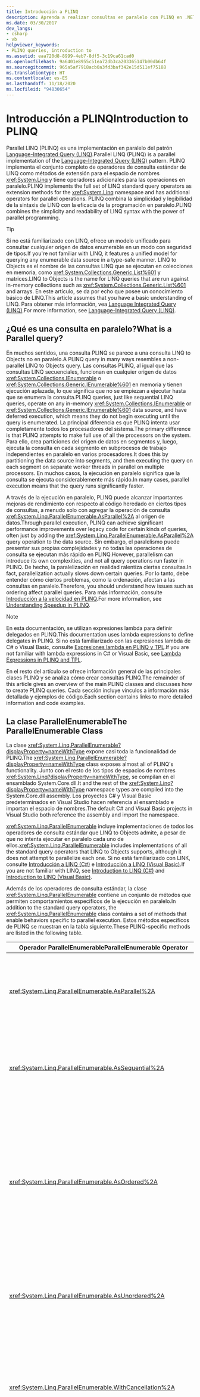 ```yaml
---
title: Introducción a PLINQ
description: Aprenda a realizar consultas en paralelo con PLINQ en .NET. PLINQ corresponde a las siglas en inglés de Parallel Language-Integrated Query (LINQ).
ms.date: 03/30/2017
dev_langs:
- csharp
- vb
helpviewer_keywords:
- PLINQ queries, introduction to
ms.assetid: eaa720d8-8999-4eb7-8df5-3c19ca61cad0
ms.openlocfilehash: 9a6401e8955c51ea72db3ca203365147b00db64f
ms.sourcegitcommit: 965a5af7918acb0a3fd3baf342e15d511ef75188
ms.translationtype: HT
ms.contentlocale: es-ES
ms.lasthandoff: 11/18/2020
ms.locfileid: "94830654"
---
```

# <a name="introduction-to-plinq"></a><span data-ttu-id="1bca4-104">Introducción a PLINQ</span><span class="sxs-lookup"><span data-stu-id="1bca4-104">Introduction to PLINQ</span></span>

<span data-ttu-id="1bca4-105">Parallel LINQ (PLINQ) es una implementación en paralelo del patrón [Language-Integrated Query (LINQ)](../../csharp/programming-guide/concepts/linq/index.md).</span><span class="sxs-lookup"><span data-stu-id="1bca4-105">Parallel LINQ (PLINQ) is a parallel implementation of the [Language-Integrated Query (LINQ)](../../csharp/programming-guide/concepts/linq/index.md) pattern.</span></span> <span data-ttu-id="1bca4-106">PLINQ implementa el conjunto completo de operadores de consulta estándar de LINQ como métodos de extensión para el espacio de nombres <xref:System.Linq> y tiene operadores adicionales para las operaciones en paralelo.</span><span class="sxs-lookup"><span data-stu-id="1bca4-106">PLINQ implements the full set of LINQ standard query operators as extension methods for the <xref:System.Linq> namespace and has additional operators for parallel operations.</span></span> <span data-ttu-id="1bca4-107">PLINQ combina la simplicidad y legibilidad de la sintaxis de LINQ con la eficacia de la programación en paralelo.</span><span class="sxs-lookup"><span data-stu-id="1bca4-107">PLINQ combines the simplicity and readability of LINQ syntax with the power of parallel programming.</span></span>

> [!TIP]
> <span data-ttu-id="1bca4-108">Si no está familiarizado con LINQ, ofrece un modelo unificado para consultar cualquier origen de datos enumerable en un modo con seguridad de tipos.</span><span class="sxs-lookup"><span data-stu-id="1bca4-108">If you're not familiar with LINQ, it features a unified model for querying any enumerable data source in a type-safe manner.</span></span> <span data-ttu-id="1bca4-109">LINQ to Objects es el nombre de las consultas LINQ que se ejecutan en colecciones en memoria, como <xref:System.Collections.Generic.List%601> y matrices.</span><span class="sxs-lookup"><span data-stu-id="1bca4-109">LINQ to Objects is the name for LINQ queries that are run against in-memory collections such as <xref:System.Collections.Generic.List%601> and arrays.</span></span> <span data-ttu-id="1bca4-110">En este artículo, se da por echo que posee un conocimiento básico de LINQ.</span><span class="sxs-lookup"><span data-stu-id="1bca4-110">This article assumes that you have a basic understanding of LINQ.</span></span> <span data-ttu-id="1bca4-111">Para obtener más información, vea [Language Integrated Query (LINQ)](../../csharp/programming-guide/concepts/linq/index.md).</span><span class="sxs-lookup"><span data-stu-id="1bca4-111">For more information, see [Language-Integrated Query (LINQ)](../../csharp/programming-guide/concepts/linq/index.md).</span></span>

## <a name="what-is-a-parallel-query"></a><span data-ttu-id="1bca4-112">¿Qué es una consulta en paralelo?</span><span class="sxs-lookup"><span data-stu-id="1bca4-112">What is a Parallel query?</span></span>

<span data-ttu-id="1bca4-113">En muchos sentidos, una consulta PLINQ se parece a una consulta LINQ to Objects no en paralelo.</span><span class="sxs-lookup"><span data-stu-id="1bca4-113">A PLINQ query in many ways resembles a non-parallel LINQ to Objects query.</span></span> <span data-ttu-id="1bca4-114">Las consultas PLINQ, al igual que las consultas LINQ secuenciales, funcionan en cualquier origen de datos <xref:System.Collections.IEnumerable> o <xref:System.Collections.Generic.IEnumerable%601> en memoria y tienen ejecución aplazada, lo que significa que no se empiezan a ejecutar hasta que se enumera la consulta.</span><span class="sxs-lookup"><span data-stu-id="1bca4-114">PLINQ queries, just like sequential LINQ queries, operate on any in-memory <xref:System.Collections.IEnumerable> or <xref:System.Collections.Generic.IEnumerable%601> data source, and have deferred execution, which means they do not begin executing until the query is enumerated.</span></span> <span data-ttu-id="1bca4-115">La principal diferencia es que PLINQ intenta usar completamente todos los procesadores del sistema.</span><span class="sxs-lookup"><span data-stu-id="1bca4-115">The primary difference is that PLINQ attempts to make full use of all the processors on the system.</span></span> <span data-ttu-id="1bca4-116">Para ello, crea particiones del origen de datos en segmentos y, luego, ejecuta la consulta en cada segmento en subprocesos de trabajo independientes en paralelo en varios procesadores.</span><span class="sxs-lookup"><span data-stu-id="1bca4-116">It does this by partitioning the data source into segments, and then executing the query on each segment on separate worker threads in parallel on multiple processors.</span></span> <span data-ttu-id="1bca4-117">En muchos casos, la ejecución en paralelo significa que la consulta se ejecuta considerablemente más rápido.</span><span class="sxs-lookup"><span data-stu-id="1bca4-117">In many cases, parallel execution means that the query runs significantly faster.</span></span>

<span data-ttu-id="1bca4-118">A través de la ejecución en paralelo, PLINQ puede alcanzar importantes mejoras de rendimiento con respecto al código heredado en ciertos tipos de consultas, a menudo solo con agregar la operación de consulta <xref:System.Linq.ParallelEnumerable.AsParallel%2A> al origen de datos.</span><span class="sxs-lookup"><span data-stu-id="1bca4-118">Through parallel execution, PLINQ can achieve significant performance improvements over legacy code for certain kinds of queries, often just by adding the <xref:System.Linq.ParallelEnumerable.AsParallel%2A> query operation to the data source.</span></span> <span data-ttu-id="1bca4-119">Sin embargo, el paralelismo puede presentar sus propias complejidades y no todas las operaciones de consulta se ejecutan más rápido en PLINQ.</span><span class="sxs-lookup"><span data-stu-id="1bca4-119">However, parallelism can introduce its own complexities, and not all query operations run faster in PLINQ.</span></span> <span data-ttu-id="1bca4-120">De hecho, la paralelización en realidad ralentiza ciertas consultas.</span><span class="sxs-lookup"><span data-stu-id="1bca4-120">In fact, parallelization actually slows down certain queries.</span></span> <span data-ttu-id="1bca4-121">Por lo tanto, debe entender cómo ciertos problemas, como la ordenación, afectan a las consultas en paralelo.</span><span class="sxs-lookup"><span data-stu-id="1bca4-121">Therefore, you should understand how issues such as ordering affect parallel queries.</span></span> <span data-ttu-id="1bca4-122">Para más información, consulte [Introducción a la velocidad en PLINQ](understanding-speedup-in-plinq.md).</span><span class="sxs-lookup"><span data-stu-id="1bca4-122">For more information, see [Understanding Speedup in PLINQ](understanding-speedup-in-plinq.md).</span></span>

> [!NOTE]
> <span data-ttu-id="1bca4-123">En esta documentación, se utilizan expresiones lambda para definir delegados en PLINQ.</span><span class="sxs-lookup"><span data-stu-id="1bca4-123">This documentation uses lambda expressions to define delegates in PLINQ.</span></span> <span data-ttu-id="1bca4-124">Si no está familiarizado con las expresiones lambda de C# o Visual Basic, consulte [Expresiones lambda en PLINQ y TPL](lambda-expressions-in-plinq-and-tpl.md).</span><span class="sxs-lookup"><span data-stu-id="1bca4-124">If you are not familiar with lambda expressions in C# or Visual Basic, see [Lambda Expressions in PLINQ and TPL](lambda-expressions-in-plinq-and-tpl.md).</span></span>

<span data-ttu-id="1bca4-125">En el resto del artículo se ofrece información general de las principales clases PLINQ y se analiza cómo crear consultas PLINQ.</span><span class="sxs-lookup"><span data-stu-id="1bca4-125">The remainder of this article gives an overview of the main PLINQ classes and discusses how to create PLINQ queries.</span></span> <span data-ttu-id="1bca4-126">Cada sección incluye vínculos a información más detallada y ejemplos de código.</span><span class="sxs-lookup"><span data-stu-id="1bca4-126">Each section contains links to more detailed information and code examples.</span></span>

## <a name="the-parallelenumerable-class"></a><span data-ttu-id="1bca4-127">La clase ParallelEnumerable</span><span class="sxs-lookup"><span data-stu-id="1bca4-127">The ParallelEnumerable Class</span></span>

<span data-ttu-id="1bca4-128">La clase <xref:System.Linq.ParallelEnumerable?displayProperty=nameWithType> expone casi toda la funcionalidad de PLINQ.</span><span class="sxs-lookup"><span data-stu-id="1bca4-128">The <xref:System.Linq.ParallelEnumerable?displayProperty=nameWithType> class exposes almost all of PLINQ's functionality.</span></span> <span data-ttu-id="1bca4-129">Junto con el resto de los tipos de espacios de nombres <xref:System.Linq?displayProperty=nameWithType>, se compilan en el ensamblado System.Core.dll.</span><span class="sxs-lookup"><span data-stu-id="1bca4-129">It and the rest of the <xref:System.Linq?displayProperty=nameWithType> namespace types are compiled into the System.Core.dll assembly.</span></span> <span data-ttu-id="1bca4-130">Los proyectos C# y Visual Basic predeterminados en Visual Studio hacen referencia al ensamblado e importan el espacio de nombres.</span><span class="sxs-lookup"><span data-stu-id="1bca4-130">The default C# and Visual Basic projects in Visual Studio both reference the assembly and import the namespace.</span></span>

<span data-ttu-id="1bca4-131"><xref:System.Linq.ParallelEnumerable> incluye implementaciones de todos los operadores de consulta estándar que LINQ to Objects admite, a pesar de que no intenta ejecutar en paralelo cada uno de ellos.</span><span class="sxs-lookup"><span data-stu-id="1bca4-131"><xref:System.Linq.ParallelEnumerable> includes implementations of all the standard query operators that LINQ to Objects supports, although it does not attempt to parallelize each one.</span></span> <span data-ttu-id="1bca4-132">Si no está familiarizado con LINK, consulte [Introducción a LINQ (C#)](../../csharp/programming-guide/concepts/linq/index.md) e [Introducción a LINQ (Visual Basic)](../../visual-basic/programming-guide/concepts/linq/introduction-to-linq.md).</span><span class="sxs-lookup"><span data-stu-id="1bca4-132">If you are not familiar with LINQ, see [Introduction to LINQ (C#)](../../csharp/programming-guide/concepts/linq/index.md) and [Introduction to LINQ (Visual Basic)](../../visual-basic/programming-guide/concepts/linq/introduction-to-linq.md).</span></span>

<span data-ttu-id="1bca4-133">Además de los operadores de consulta estándar, la clase <xref:System.Linq.ParallelEnumerable> contiene un conjunto de métodos que permiten comportamientos específicos de la ejecución en paralelo.</span><span class="sxs-lookup"><span data-stu-id="1bca4-133">In addition to the standard query operators, the <xref:System.Linq.ParallelEnumerable> class contains a set of methods that enable behaviors specific to parallel execution.</span></span> <span data-ttu-id="1bca4-134">Estos métodos específicos de PLINQ se muestran en la tabla siguiente.</span><span class="sxs-lookup"><span data-stu-id="1bca4-134">These PLINQ-specific methods are listed in the following table.</span></span>

|<span data-ttu-id="1bca4-135">Operador ParallelEnumerable</span><span class="sxs-lookup"><span data-stu-id="1bca4-135">ParallelEnumerable Operator</span></span>|<span data-ttu-id="1bca4-136">Descripción</span><span class="sxs-lookup"><span data-stu-id="1bca4-136">Description</span></span>|
|---------------------------------|-----------------|
|<xref:System.Linq.ParallelEnumerable.AsParallel%2A>|<span data-ttu-id="1bca4-137">Punto de entrada de PLINQ.</span><span class="sxs-lookup"><span data-stu-id="1bca4-137">The entry point for PLINQ.</span></span> <span data-ttu-id="1bca4-138">Especifica que el resto de la consulta se debe ejecutar en paralelo, si es posible.</span><span class="sxs-lookup"><span data-stu-id="1bca4-138">Specifies that the rest of the query should be parallelized, if it is possible.</span></span>|
|<xref:System.Linq.ParallelEnumerable.AsSequential%2A>|<span data-ttu-id="1bca4-139">Especifica que el resto de la consulta se debe ejecutar en secuencia, como una consulta LINQ no en paralelo.</span><span class="sxs-lookup"><span data-stu-id="1bca4-139">Specifies that the rest of the query should be run sequentially, as a non-parallel LINQ query.</span></span>|
|<xref:System.Linq.ParallelEnumerable.AsOrdered%2A>|<span data-ttu-id="1bca4-140">Especifica que PLINQ debe conservar la ordenación de la secuencia de origen para el resto de la consulta o hasta que cambie la ordenación, por ejemplo, mediante el uso de una cláusula orderby (Order By en Visual Basic).</span><span class="sxs-lookup"><span data-stu-id="1bca4-140">Specifies that PLINQ should preserve the ordering of the source sequence for the rest of the query, or until the ordering is changed, for example by the use of an orderby (Order By in Visual Basic) clause.</span></span>|
|<xref:System.Linq.ParallelEnumerable.AsUnordered%2A>|<span data-ttu-id="1bca4-141">Especifica que PLINQ no necesita conservar la ordenación de la secuencia de origen para el resto de la consulta.</span><span class="sxs-lookup"><span data-stu-id="1bca4-141">Specifies that PLINQ for the rest of the query is not required to preserve the ordering of the source sequence.</span></span>|
|<xref:System.Linq.ParallelEnumerable.WithCancellation%2A>|<span data-ttu-id="1bca4-142">Especifica que PLINQ debe supervisar periódicamente el estado del token de cancelación que se proporciona y cancelar la ejecución si se solicita.</span><span class="sxs-lookup"><span data-stu-id="1bca4-142">Specifies that PLINQ should periodically monitor the state of the provided cancellation token and cancel execution if it is requested.</span></span>|
|<xref:System.Linq.ParallelEnumerable.WithDegreeOfParallelism%2A>|<span data-ttu-id="1bca4-143">Especifica la cantidad máxima de procesadores que PLINQ debe usar para ejecutar la consulta en paralelo.</span><span class="sxs-lookup"><span data-stu-id="1bca4-143">Specifies the maximum number of processors that PLINQ should use to parallelize the query.</span></span>|
|<xref:System.Linq.ParallelEnumerable.WithMergeOptions%2A>|<span data-ttu-id="1bca4-144">Proporciona una sugerencia sobre cómo PLINQ debería, si es posible, combinar los resultados en paralelo en una sola secuencia en el subproceso utilizado.</span><span class="sxs-lookup"><span data-stu-id="1bca4-144">Provides a hint about how PLINQ should, if it is possible, merge parallel results back into just one sequence on the consuming thread.</span></span>|
|<xref:System.Linq.ParallelEnumerable.WithExecutionMode%2A>|<span data-ttu-id="1bca4-145">Especifica si PLINQ debe ejecutar la consulta en paralelo incluso si el comportamiento predeterminado indica que se debería ejecutar en secuencia.</span><span class="sxs-lookup"><span data-stu-id="1bca4-145">Specifies whether PLINQ should parallelize the query even when the default behavior would be to run it sequentially.</span></span>|
|<xref:System.Linq.ParallelEnumerable.ForAll%2A>|<span data-ttu-id="1bca4-146">Método de enumeración multiproceso que, a diferencia de la iteración sobre los resultados de la consulta, permite procesar los resultados en paralelo sin tener que combinarlos primero en el subproceso del consumidor.</span><span class="sxs-lookup"><span data-stu-id="1bca4-146">A multithreaded enumeration method that, unlike iterating over the results of the query, enables results to be processed in parallel without first merging back to the consumer thread.</span></span>|
|<span data-ttu-id="1bca4-147"><xref:System.Linq.ParallelEnumerable.Aggregate%2A> overload</span><span class="sxs-lookup"><span data-stu-id="1bca4-147"><xref:System.Linq.ParallelEnumerable.Aggregate%2A> overload</span></span>|<span data-ttu-id="1bca4-148">Sobrecarga única para PLINQ que permite la agregación inmediata sobre particiones locales de subprocesos, además de una función de agregación local para combinar los resultados de todas las particiones.</span><span class="sxs-lookup"><span data-stu-id="1bca4-148">An overload that is unique to PLINQ and enables intermediate aggregation over thread-local partitions, plus a final aggregation function to combine the results of all partitions.</span></span>|

## <a name="the-opt-in-model"></a><span data-ttu-id="1bca4-149">El modelo de participación</span><span class="sxs-lookup"><span data-stu-id="1bca4-149">The Opt-in Model</span></span>

<span data-ttu-id="1bca4-150">Cuando escribe una consulta, participa en PLINQ al invocar el método de extensión <xref:System.Linq.ParallelEnumerable.AsParallel%2A?displayProperty=nameWithType> en el origen de datos, tal como se muestra en el ejemplo siguiente.</span><span class="sxs-lookup"><span data-stu-id="1bca4-150">When you write a query, opt in to PLINQ by invoking the <xref:System.Linq.ParallelEnumerable.AsParallel%2A?displayProperty=nameWithType> extension method on the data source, as shown in the following example.</span></span>

[!code-csharp[PLINQ#1](../../../samples/snippets/csharp/VS_Snippets_Misc/plinq/cs/plinq2_cs.cs#1)]
[!code-vb[PLINQ#1](../../../samples/snippets/visualbasic/VS_Snippets_Misc/plinq/vb/plinq2_vb.vb#1)]

<span data-ttu-id="1bca4-151">El método de extensión <xref:System.Linq.ParallelEnumerable.AsParallel%2A> enlaza los operadores de consulta subsiguientes, en este caso, `where` y `select`, a las implementaciones <xref:System.Linq.ParallelEnumerable?displayProperty=nameWithType>.</span><span class="sxs-lookup"><span data-stu-id="1bca4-151">The <xref:System.Linq.ParallelEnumerable.AsParallel%2A> extension method binds the subsequent query operators, in this case, `where` and `select`, to the <xref:System.Linq.ParallelEnumerable?displayProperty=nameWithType> implementations.</span></span>

## <a name="execution-modes"></a><span data-ttu-id="1bca4-152">Modos de ejecución</span><span class="sxs-lookup"><span data-stu-id="1bca4-152">Execution Modes</span></span>

<span data-ttu-id="1bca4-153">De manera predeterminada, PLINQ es conservador.</span><span class="sxs-lookup"><span data-stu-id="1bca4-153">By default, PLINQ is conservative.</span></span> <span data-ttu-id="1bca4-154">En tiempo de ejecución, la infraestructura de PLINQ analiza la estructura general de la consulta.</span><span class="sxs-lookup"><span data-stu-id="1bca4-154">At run time, the PLINQ infrastructure analyzes the overall structure of the query.</span></span> <span data-ttu-id="1bca4-155">Si existe la probabilidad de que la consulta genere aumentos de velocidad a través de la paralelización, PLINQ particiona la secuencia de origen en tareas que se pueden ejecutar en simultáneo.</span><span class="sxs-lookup"><span data-stu-id="1bca4-155">If the query is likely to yield speedups by parallelization, PLINQ partitions the source sequence into tasks that can be run concurrently.</span></span> <span data-ttu-id="1bca4-156">Si ejecutar una consulta en paralelo no es seguro, PLINQ simplemente la ejecuta en secuencia.</span><span class="sxs-lookup"><span data-stu-id="1bca4-156">If it is not safe to parallelize a query, PLINQ just runs the query sequentially.</span></span> <span data-ttu-id="1bca4-157">Si PLINQ puede elegir entre un algoritmo en paralelo posiblemente costoso y un algoritmo secuencial económico, de manera predeterminada elegirá el algoritmo secuencial.</span><span class="sxs-lookup"><span data-stu-id="1bca4-157">If PLINQ has a choice between a potentially expensive parallel algorithm or an inexpensive sequential algorithm, it chooses the sequential algorithm by default.</span></span> <span data-ttu-id="1bca4-158">Puede usar el método <xref:System.Linq.ParallelEnumerable.WithExecutionMode%2A> y la enumeración <xref:System.Linq.ParallelExecutionMode?displayProperty=nameWithType> para indicar a PLINQ que seleccione el algoritmo paralelo.</span><span class="sxs-lookup"><span data-stu-id="1bca4-158">You can use the <xref:System.Linq.ParallelEnumerable.WithExecutionMode%2A> method and the <xref:System.Linq.ParallelExecutionMode?displayProperty=nameWithType> enumeration to instruct PLINQ to select the parallel algorithm.</span></span> <span data-ttu-id="1bca4-159">Esto resulta útil cuando, a través de pruebas y mediciones, sabe que una consulta determinada se ejecuta más rápido en paralelo.</span><span class="sxs-lookup"><span data-stu-id="1bca4-159">This is useful when you know by testing and measurement that a particular query executes faster in parallel.</span></span> <span data-ttu-id="1bca4-160">Para obtener más información, vea [Cómo: Especificar el modo de ejecución en PLINQ](how-to-specify-the-execution-mode-in-plinq.md).</span><span class="sxs-lookup"><span data-stu-id="1bca4-160">For more information, see [How to: Specify the Execution Mode in PLINQ](how-to-specify-the-execution-mode-in-plinq.md).</span></span>

## <a name="degree-of-parallelism"></a><span data-ttu-id="1bca4-161">Grado de paralelismo</span><span class="sxs-lookup"><span data-stu-id="1bca4-161">Degree of Parallelism</span></span>

<span data-ttu-id="1bca4-162">De manera predeterminada, PLINQ usa todos los procesadores del equipo host.</span><span class="sxs-lookup"><span data-stu-id="1bca4-162">By default, PLINQ uses all of the processors on the host computer.</span></span> <span data-ttu-id="1bca4-163">Puede indicar a PLINQ que use más de un número especificado de procesadores mediante el método <xref:System.Linq.ParallelEnumerable.WithDegreeOfParallelism%2A>.</span><span class="sxs-lookup"><span data-stu-id="1bca4-163">You can instruct PLINQ to use no more than a specified number of processors by using the <xref:System.Linq.ParallelEnumerable.WithDegreeOfParallelism%2A> method.</span></span> <span data-ttu-id="1bca4-164">Esto resulta útil cuando desea asegurarse de que otros procesos que estén en ejecución en el equipo reciban cierta cantidad de tiempo de CPU.</span><span class="sxs-lookup"><span data-stu-id="1bca4-164">This is useful when you want to make sure that other processes running on the computer receive a certain amount of CPU time.</span></span> <span data-ttu-id="1bca4-165">El siguiente fragmento de código limita la consulta para que solo use un máximo de dos procesadores.</span><span class="sxs-lookup"><span data-stu-id="1bca4-165">The following snippet limits the query to utilizing a maximum of two processors.</span></span>

[!code-csharp[PLINQ#5](../../../samples/snippets/csharp/VS_Snippets_Misc/plinq/cs/plinqsamples.cs#5)]
[!code-vb[PLINQ#5](../../../samples/snippets/visualbasic/VS_Snippets_Misc/plinq/vb/plinq2_vb.vb#5)]

<span data-ttu-id="1bca4-166">En casos en los que una consulta realiza una cantidad considerable de trabajo no enlazado a proceso, como E/S de archivo, puede se recomendable especificar un grado de paralelismo mayor que el número de núcleos de la máquina.</span><span class="sxs-lookup"><span data-stu-id="1bca4-166">In cases where a query is performing a significant amount of non-compute-bound work such as File I/O, it might be beneficial to specify a degree of parallelism greater than the number of cores on the machine.</span></span>

## <a name="ordered-versus-unordered-parallel-queries"></a><span data-ttu-id="1bca4-167">Comparación entre consultas en paralelo ordenadas y no ordenadas</span><span class="sxs-lookup"><span data-stu-id="1bca4-167">Ordered Versus Unordered Parallel Queries</span></span>

<span data-ttu-id="1bca4-168">En algunas consultas, un operador de consulta debe generar resultados que conserven la ordenación de la secuencia de origen.</span><span class="sxs-lookup"><span data-stu-id="1bca4-168">In some queries, a query operator must produce results that preserve the ordering of the source sequence.</span></span> <span data-ttu-id="1bca4-169">PLINQ proporciona el operador <xref:System.Linq.ParallelEnumerable.AsOrdered%2A> para este propósito.</span><span class="sxs-lookup"><span data-stu-id="1bca4-169">PLINQ provides the <xref:System.Linq.ParallelEnumerable.AsOrdered%2A> operator for this purpose.</span></span> <span data-ttu-id="1bca4-170"><xref:System.Linq.ParallelEnumerable.AsOrdered%2A> es distinto de <xref:System.Linq.ParallelEnumerable.AsSequential%2A>.</span><span class="sxs-lookup"><span data-stu-id="1bca4-170"><xref:System.Linq.ParallelEnumerable.AsOrdered%2A> is distinct from <xref:System.Linq.ParallelEnumerable.AsSequential%2A>.</span></span> <span data-ttu-id="1bca4-171">Una secuencia <xref:System.Linq.ParallelEnumerable.AsOrdered%2A> de todos modos se procesa en paralelo, pero sus resultados se almacenan en búfer y se ordenan.</span><span class="sxs-lookup"><span data-stu-id="1bca4-171">An <xref:System.Linq.ParallelEnumerable.AsOrdered%2A> sequence is still processed in parallel, but its results are buffered and sorted.</span></span> <span data-ttu-id="1bca4-172">Dado que conservar el orden implica normalmente trabajo adicional, una secuencia <xref:System.Linq.ParallelEnumerable.AsOrdered%2A> se podría procesar más despacio que la secuencia <xref:System.Linq.ParallelEnumerable.AsUnordered%2A> predeterminada.</span><span class="sxs-lookup"><span data-stu-id="1bca4-172">Because order preservation typically involves extra work, an <xref:System.Linq.ParallelEnumerable.AsOrdered%2A> sequence might be processed more slowly than the default <xref:System.Linq.ParallelEnumerable.AsUnordered%2A> sequence.</span></span> <span data-ttu-id="1bca4-173">El hecho que una operación en paralelo ordenada determinada sea más rápida que una versión secuencial de la operación depende de muchos factores.</span><span class="sxs-lookup"><span data-stu-id="1bca4-173">Whether a particular ordered parallel operation is faster than a sequential version of the operation depends on many factors.</span></span>

<span data-ttu-id="1bca4-174">En el ejemplo de código siguiente se muestra cómo participar en conservar el orden.</span><span class="sxs-lookup"><span data-stu-id="1bca4-174">The following code example shows how to opt in to order preservation.</span></span>

[!code-csharp[PLINQ#3](../../../samples/snippets/csharp/VS_Snippets_Misc/plinq/cs/plinq2_cs.cs#3)]
[!code-vb[PLINQ#3](../../../samples/snippets/visualbasic/VS_Snippets_Misc/plinq/vb/plinq2_vb.vb#3)]

<span data-ttu-id="1bca4-175">Para más información, consulte cómo [conservar el orden en PLINQ](order-preservation-in-plinq.md).</span><span class="sxs-lookup"><span data-stu-id="1bca4-175">For more information, see [Order Preservation in PLINQ](order-preservation-in-plinq.md).</span></span>

## <a name="parallel-vs-sequential-queries"></a><span data-ttu-id="1bca4-176">Comparación entre consultas en paralelo y consultas secuenciales</span><span class="sxs-lookup"><span data-stu-id="1bca4-176">Parallel vs. Sequential Queries</span></span>

<span data-ttu-id="1bca4-177">Algunas operaciones requieren que los datos de origen se entreguen en secuencia.</span><span class="sxs-lookup"><span data-stu-id="1bca4-177">Some operations require that the source data be delivered in a sequential manner.</span></span> <span data-ttu-id="1bca4-178">Los operadores de consulta <xref:System.Linq.ParallelEnumerable> vuelven automáticamente al modo secuencial cuando es necesario.</span><span class="sxs-lookup"><span data-stu-id="1bca4-178">The <xref:System.Linq.ParallelEnumerable> query operators revert to sequential mode automatically when it is required.</span></span> <span data-ttu-id="1bca4-179">Para los operadores de consulta definidos por el usuario y los delegados de usuario que requieren la ejecución secuencial, PLINQ proporciona el método <xref:System.Linq.ParallelEnumerable.AsSequential%2A>.</span><span class="sxs-lookup"><span data-stu-id="1bca4-179">For user-defined query operators and user delegates that require sequential execution, PLINQ provides the <xref:System.Linq.ParallelEnumerable.AsSequential%2A> method.</span></span> <span data-ttu-id="1bca4-180">Cuando se usa <xref:System.Linq.ParallelEnumerable.AsSequential%2A>, todos los operadores subsiguientes de la consulta se ejecutan secuencialmente hasta que se vuelve a llamar a <xref:System.Linq.ParallelEnumerable.AsParallel%2A>.</span><span class="sxs-lookup"><span data-stu-id="1bca4-180">When you use <xref:System.Linq.ParallelEnumerable.AsSequential%2A>, all subsequent operators in the query are executed sequentially until <xref:System.Linq.ParallelEnumerable.AsParallel%2A> is called again.</span></span> <span data-ttu-id="1bca4-181">Para obtener más información, vea [Cómo: Combinar consultas LINQ paralelas y secuenciales](how-to-combine-parallel-and-sequential-linq-queries.md).</span><span class="sxs-lookup"><span data-stu-id="1bca4-181">For more information, see [How to: Combine Parallel and Sequential LINQ Queries](how-to-combine-parallel-and-sequential-linq-queries.md).</span></span>

## <a name="options-for-merging-query-results"></a><span data-ttu-id="1bca4-182">Opciones para combinar resultados de consulta</span><span class="sxs-lookup"><span data-stu-id="1bca4-182">Options for Merging Query Results</span></span>

<span data-ttu-id="1bca4-183">Cuando una consulta PLINQ se ejecuta en paralelo, sus resultados a partir de cada subproceso de trabajo se deben volver a combinar en el subproceso principal para que los use un bucle `foreach` (`For Each` en Visual Basic) o para su inserción en una lista o matriz.</span><span class="sxs-lookup"><span data-stu-id="1bca4-183">When a PLINQ query executes in parallel, its results from each worker thread must be merged back onto the main thread for consumption by a `foreach` loop (`For Each` in Visual Basic), or insertion into a list or array.</span></span> <span data-ttu-id="1bca4-184">En algunos casos, podría ser recomendable especificar un tipo determinado de operación Merge, por ejemplo, para comenzar a generar resultados más rápidamente.</span><span class="sxs-lookup"><span data-stu-id="1bca4-184">In some cases, it might be beneficial to specify a particular kind of merge operation, for example, to begin producing results more quickly.</span></span> <span data-ttu-id="1bca4-185">Para este propósito, PLINQ admite el método <xref:System.Linq.ParallelEnumerable.WithMergeOptions%2A> y la enumeración <xref:System.Linq.ParallelMergeOptions>.</span><span class="sxs-lookup"><span data-stu-id="1bca4-185">For this purpose, PLINQ supports the <xref:System.Linq.ParallelEnumerable.WithMergeOptions%2A> method, and the <xref:System.Linq.ParallelMergeOptions> enumeration.</span></span> <span data-ttu-id="1bca4-186">Para más información, consulte las [opciones de combinación en PLINQ](merge-options-in-plinq.md).</span><span class="sxs-lookup"><span data-stu-id="1bca4-186">For more information, see [Merge Options in PLINQ](merge-options-in-plinq.md).</span></span>

## <a name="the-forall-operator"></a><span data-ttu-id="1bca4-187">El operador ForAll</span><span class="sxs-lookup"><span data-stu-id="1bca4-187">The ForAll Operator</span></span>

<span data-ttu-id="1bca4-188">En las consultas LINK secuenciales, la ejecución se aplaza hasta que la consulta se enumera en un bucle `foreach` (`For Each` en Visual Basic) o mediante la invocación de un método como <xref:System.Linq.ParallelEnumerable.ToList%2A>, <xref:System.Linq.ParallelEnumerable.ToArray%2A> o <xref:System.Linq.ParallelEnumerable.ToDictionary%2A>.</span><span class="sxs-lookup"><span data-stu-id="1bca4-188">In sequential LINQ queries, execution is deferred until the query is enumerated either in a `foreach` (`For Each` in Visual Basic) loop or by invoking a method such as <xref:System.Linq.ParallelEnumerable.ToList%2A> , <xref:System.Linq.ParallelEnumerable.ToArray%2A> , or <xref:System.Linq.ParallelEnumerable.ToDictionary%2A>.</span></span> <span data-ttu-id="1bca4-189">En PLINQ, también puede usar `foreach` para ejecutar la consulta e iterar a través de los resultados.</span><span class="sxs-lookup"><span data-stu-id="1bca4-189">In PLINQ, you can also use `foreach` to execute the query and iterate through the results.</span></span> <span data-ttu-id="1bca4-190">Sin embargo, `foreach` no se ejecuta en paralelo y, por lo tanto, requiere que el resultado de todas las tareas en paralelo se combinen nuevamente en el subproceso en el que se ejecuta el bucle.</span><span class="sxs-lookup"><span data-stu-id="1bca4-190">However, `foreach` itself does not run in parallel, and therefore, it requires that the output from all parallel tasks be merged back into the thread on which the loop is running.</span></span> <span data-ttu-id="1bca4-191">En PLINQ, puede usar `foreach` cuando deba conservar la ordenación final de los resultados de la consulta y también cada vez que procese los resultados de forma serial; por ejemplo, cuando llama a `Console.WriteLine` para cada elemento.</span><span class="sxs-lookup"><span data-stu-id="1bca4-191">In PLINQ, you can use `foreach` when you must preserve the final ordering of the query results, and also whenever you are processing the results in a serial manner, for example when you are calling `Console.WriteLine` for each element.</span></span> <span data-ttu-id="1bca4-192">Para lograr un ejecución más rápida de las consultas cuando no es necesario conservar el orden y cuando el procesamiento mismo de los resultados se puede ejecutar en paralelo, use el método <xref:System.Linq.ParallelEnumerable.ForAll%2A> para ejecutar una consulta PLINQ.</span><span class="sxs-lookup"><span data-stu-id="1bca4-192">For faster query execution when order preservation is not required and when the processing of the results can itself be parallelized, use the <xref:System.Linq.ParallelEnumerable.ForAll%2A> method to execute a PLINQ query.</span></span> <span data-ttu-id="1bca4-193"><xref:System.Linq.ParallelEnumerable.ForAll%2A> no lleva a cabo este paso de combinación final.</span><span class="sxs-lookup"><span data-stu-id="1bca4-193"><xref:System.Linq.ParallelEnumerable.ForAll%2A> does not perform this final merge step.</span></span> <span data-ttu-id="1bca4-194">En el ejemplo de código siguiente, se muestra cómo se utiliza el método <xref:System.Linq.ParallelEnumerable.ForAll%2A>.</span><span class="sxs-lookup"><span data-stu-id="1bca4-194">The following code example shows how to use the <xref:System.Linq.ParallelEnumerable.ForAll%2A> method.</span></span> <span data-ttu-id="1bca4-195">Aquí se usa <xref:System.Collections.Concurrent.ConcurrentBag%601?displayProperty=nameWithType> porque está optimizado para varios subprocesos, lo que agrega simultaneidad sin intentar quitar ningún elemento.</span><span class="sxs-lookup"><span data-stu-id="1bca4-195"><xref:System.Collections.Concurrent.ConcurrentBag%601?displayProperty=nameWithType> is used here because it is optimized for multiple threads adding concurrently without attempting to remove any items.</span></span>

[!code-csharp[PLINQ#4](../../../samples/snippets/csharp/VS_Snippets_Misc/plinq/cs/plinq2_cs.cs#4)]
[!code-vb[PLINQ#4](../../../samples/snippets/visualbasic/VS_Snippets_Misc/plinq/vb/plinq2_vb.vb#4)]

<span data-ttu-id="1bca4-196">En la ilustración siguiente se muestra la diferencia entre `foreach` y <xref:System.Linq.ParallelEnumerable.ForAll%2A> con respecto a la ejecución de la consulta.</span><span class="sxs-lookup"><span data-stu-id="1bca4-196">The following illustration shows the difference between `foreach` and <xref:System.Linq.ParallelEnumerable.ForAll%2A> with regard to query execution.</span></span>

<span data-ttu-id="1bca4-197">![Comparación entre ForAll ForEach](media/vs-isvnt-allvseach.png "VS_ISVNT_ALLvsEACH")</span><span class="sxs-lookup"><span data-stu-id="1bca4-197">![ForAll vs. ForEach](media/vs-isvnt-allvseach.png "VS_ISVNT_ALLvsEACH")</span></span>

## <a name="cancellation"></a><span data-ttu-id="1bca4-198">Cancelación</span><span class="sxs-lookup"><span data-stu-id="1bca4-198">Cancellation</span></span>

<span data-ttu-id="1bca4-199">PLINQ se integra con los tipos de cancelación en .NET.</span><span class="sxs-lookup"><span data-stu-id="1bca4-199">PLINQ is integrated with the cancellation types in .NET.</span></span> <span data-ttu-id="1bca4-200">(Para más información, consulte el tema sobre la [cancelación en subprocesos administrados](../threading/cancellation-in-managed-threads.md)). Por lo tanto, a diferencia de las consultas LINQ to Objects secuenciales, las consultas PLINQ se pueden cancelar.</span><span class="sxs-lookup"><span data-stu-id="1bca4-200">(For more information, see [Cancellation in Managed Threads](../threading/cancellation-in-managed-threads.md).) Therefore, unlike sequential LINQ to Objects queries, PLINQ queries can be canceled.</span></span> <span data-ttu-id="1bca4-201">Para crear una consulta PLINQ cancelable, use el operador <xref:System.Linq.ParallelEnumerable.WithCancellation%2A> en la consulta y proporcione una instancia <xref:System.Threading.CancellationToken> como argumento.</span><span class="sxs-lookup"><span data-stu-id="1bca4-201">To create a cancelable PLINQ query, use the <xref:System.Linq.ParallelEnumerable.WithCancellation%2A> operator on the query and provide a <xref:System.Threading.CancellationToken> instance as the argument.</span></span> <span data-ttu-id="1bca4-202">Cuando la propiedad <xref:System.Threading.CancellationToken.IsCancellationRequested%2A> del token se establece en true, PLINQ lo tendrá en cuenta, detendrá el procesamiento de todos los subprocesos e iniciará <xref:System.OperationCanceledException>.</span><span class="sxs-lookup"><span data-stu-id="1bca4-202">When the <xref:System.Threading.CancellationToken.IsCancellationRequested%2A> property on the token is set to true, PLINQ will notice it, stop processing on all threads, and throw an <xref:System.OperationCanceledException>.</span></span>

<span data-ttu-id="1bca4-203">Es posible que una consulta PLINQ siga procesando algunos elementos una vez establecido el token de cancelación.</span><span class="sxs-lookup"><span data-stu-id="1bca4-203">It is possible that a PLINQ query might continue to process some elements after the cancellation token is set.</span></span>

<span data-ttu-id="1bca4-204">Para una mayor capacidad de respuesta, también puede responder a las solicitudes de cancelación en delegados de usuario de ejecución prolongada.</span><span class="sxs-lookup"><span data-stu-id="1bca4-204">For greater responsiveness, you can also respond to cancellation requests in long-running user delegates.</span></span> <span data-ttu-id="1bca4-205">Para obtener más información, vea [Cómo: Cancelar una consulta PLINQ](how-to-cancel-a-plinq-query.md).</span><span class="sxs-lookup"><span data-stu-id="1bca4-205">For more information, see [How to: Cancel a PLINQ Query](how-to-cancel-a-plinq-query.md).</span></span>

## <a name="exceptions"></a><span data-ttu-id="1bca4-206">Excepciones</span><span class="sxs-lookup"><span data-stu-id="1bca4-206">Exceptions</span></span>

<span data-ttu-id="1bca4-207">Cuando se ejecuta una consulta PLINQ, distintos subprocesos pueden generar varias excepciones de forma simultánea.</span><span class="sxs-lookup"><span data-stu-id="1bca4-207">When a PLINQ query executes, multiple exceptions might be thrown from different threads simultaneously.</span></span> <span data-ttu-id="1bca4-208">Además, el código para controlar la excepción puede estar en un subproceso distinto al del código que generó la excepción.</span><span class="sxs-lookup"><span data-stu-id="1bca4-208">Also, the code to handle the exception might be on a different thread than the code that threw the exception.</span></span> <span data-ttu-id="1bca4-209">PLINQ usa el tipo <xref:System.AggregateException> para encapsular todas las excepciones que generó una consulta y calcular las referencias de esas excepciones nuevamente en el subproceso que realiza la llamada.</span><span class="sxs-lookup"><span data-stu-id="1bca4-209">PLINQ uses the <xref:System.AggregateException> type to encapsulate all the exceptions that were thrown by a query, and marshal those exceptions back to the calling thread.</span></span> <span data-ttu-id="1bca4-210">En el subproceso que realiza la llamada, solo se requiere un bloque try-catch.</span><span class="sxs-lookup"><span data-stu-id="1bca4-210">On the calling thread, only one try-catch block is required.</span></span> <span data-ttu-id="1bca4-211">Sin embargo, puede iterar a través de todas las excepciones que están encapsuladas en <xref:System.AggregateException> y capturar cualquiera desde la que pueda realizar una recuperación de forma segura.</span><span class="sxs-lookup"><span data-stu-id="1bca4-211">However, you can iterate through all of the exceptions that are encapsulated in the <xref:System.AggregateException> and catch any that you can safely recover from.</span></span> <span data-ttu-id="1bca4-212">En raras ocasiones, se pueden generar algunas excepciones que no se ajustan en <xref:System.AggregateException>, y <xref:System.Threading.ThreadAbortException> tampoco se ajusta.</span><span class="sxs-lookup"><span data-stu-id="1bca4-212">In rare cases, some exceptions may be thrown that are not wrapped in an <xref:System.AggregateException>, and <xref:System.Threading.ThreadAbortException>s  are also not wrapped.</span></span>

<span data-ttu-id="1bca4-213">Cuando las excepciones pueden propagarse de nuevo al subproceso de unión, es posible que una consulta continúe procesando algunos elementos después de que se haya producido la excepción.</span><span class="sxs-lookup"><span data-stu-id="1bca4-213">When exceptions are allowed to bubble up back to the joining thread, then it is possible that a query may continue to process some items after the exception is raised.</span></span>

<span data-ttu-id="1bca4-214">Para obtener más información, vea [Cómo: Controlar excepciones en una consulta PLINQ](how-to-handle-exceptions-in-a-plinq-query.md).</span><span class="sxs-lookup"><span data-stu-id="1bca4-214">For more information, see [How to: Handle Exceptions in a PLINQ Query](how-to-handle-exceptions-in-a-plinq-query.md).</span></span>

## <a name="custom-partitioners"></a><span data-ttu-id="1bca4-215">Particionadores personalizados</span><span class="sxs-lookup"><span data-stu-id="1bca4-215">Custom Partitioners</span></span>

<span data-ttu-id="1bca4-216">En algunos casos, puede mejorar el rendimiento de las consultas si escribe un particionador personalizado que aproveche algunas características de los datos de origen.</span><span class="sxs-lookup"><span data-stu-id="1bca4-216">In some cases, you can improve query performance by writing a custom partitioner that takes advantage of some characteristic of the source data.</span></span> <span data-ttu-id="1bca4-217">En la consulta, el mismo particionador personalizado es el objeto enumerable que se consulta.</span><span class="sxs-lookup"><span data-stu-id="1bca4-217">In the query, the custom partitioner itself is the enumerable object that is queried.</span></span>

[!code-csharp[PLINQ#2](../../../samples/snippets/csharp/VS_Snippets_Misc/plinq/cs/plinq2_cs.cs#2)]
[!code-vb[PLINQ#2](../../../samples/snippets/visualbasic/VS_Snippets_Misc/plinq/vb/plinq3.vb#2)]

<span data-ttu-id="1bca4-218">PLINQ admite una cantidad fija de particiones (a pesar de que los datos se pueden reasignar de forma dinámica a esas particiones durante el tiempo de ejecución para el equilibrio de carga).</span><span class="sxs-lookup"><span data-stu-id="1bca4-218">PLINQ supports a fixed number of partitions (although data may be dynamically reassigned to those partitions during run time for load balancing.).</span></span> <span data-ttu-id="1bca4-219"><xref:System.Threading.Tasks.Parallel.For%2A> y <xref:System.Threading.Tasks.Parallel.ForEach%2A> admiten solo la partición dinámica, lo que significa que el número de particiones cambia en tiempo de ejecución.</span><span class="sxs-lookup"><span data-stu-id="1bca4-219"><xref:System.Threading.Tasks.Parallel.For%2A> and <xref:System.Threading.Tasks.Parallel.ForEach%2A> support only dynamic partitioning, which means that the number of partitions changes at run time.</span></span> <span data-ttu-id="1bca4-220">Para más información, consulte [Custom Partitioners for PLINQ and TPL](custom-partitioners-for-plinq-and-tpl.md) (Particionadores personalizados para PLINQ y TPL).</span><span class="sxs-lookup"><span data-stu-id="1bca4-220">For more information, see [Custom Partitioners for PLINQ and TPL](custom-partitioners-for-plinq-and-tpl.md).</span></span>

## <a name="measuring-plinq-performance"></a><span data-ttu-id="1bca4-221">Medición del rendimiento de PLINQ</span><span class="sxs-lookup"><span data-stu-id="1bca4-221">Measuring PLINQ Performance</span></span>

<span data-ttu-id="1bca4-222">En muchos casos, una consulta se puede ejecutar en paralelo, pero la sobrecarga que implica configurar la consulta en paralelo supera el beneficio obtenido en el rendimiento.</span><span class="sxs-lookup"><span data-stu-id="1bca4-222">In many cases, a query can be parallelized, but the overhead of setting up the parallel query outweighs the performance benefit gained.</span></span> <span data-ttu-id="1bca4-223">Si una consulta no realiza mucho cálculo o si el origen de datos es pequeño, una consulta PLINQ podría ser más lenta que una consulta LINQ to Objects secuencial.</span><span class="sxs-lookup"><span data-stu-id="1bca4-223">If a query does not perform much computation or if the data source is small, a PLINQ query may be slower than a sequential LINQ to Objects query.</span></span> <span data-ttu-id="1bca4-224">Puede usar el analizador de rendimiento en paralelo en Visual Studio Team Server para comparar el rendimiento de diversas consultas, ubicar cuellos de botella en el procesamiento y determinar si la consulta se ejecuta en paralelo o secuencialmente.</span><span class="sxs-lookup"><span data-stu-id="1bca4-224">You can use the Parallel Performance Analyzer in Visual Studio Team Server to compare the performance of various queries, to locate processing bottlenecks, and to determine whether your query is running in parallel or sequentially.</span></span> <span data-ttu-id="1bca4-225">Para más información, vea [Visualizador de simultaneidad](/visualstudio/profiling/concurrency-visualizer) y [Cómo: Medir el rendimiento de consultas PLINQ](how-to-measure-plinq-query-performance.md).</span><span class="sxs-lookup"><span data-stu-id="1bca4-225">For more information, see [Concurrency Visualizer](/visualstudio/profiling/concurrency-visualizer) and [How to: Measure PLINQ Query Performance](how-to-measure-plinq-query-performance.md).</span></span>

## <a name="see-also"></a><span data-ttu-id="1bca4-226">Vea también</span><span class="sxs-lookup"><span data-stu-id="1bca4-226">See also</span></span>

- [<span data-ttu-id="1bca4-227">Parallel LINQ (PLINQ)</span><span class="sxs-lookup"><span data-stu-id="1bca4-227">Parallel LINQ (PLINQ)</span></span>](introduction-to-plinq.md)
- [<span data-ttu-id="1bca4-228">Introducción a la velocidad en PLINQ</span><span class="sxs-lookup"><span data-stu-id="1bca4-228">Understanding Speedup in PLINQ</span></span>](understanding-speedup-in-plinq.md)
